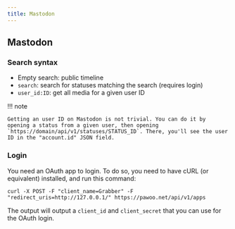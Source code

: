 ```yaml
---
title: Mastodon
---
```



## Mastodon

### Search syntax

* Empty search: public timeline
* `search`: search for statuses matching the search (requires login)
* `user_id:ID`: get all media for a given user ID

!!! note

    Getting an user ID on Mastodon is not trivial. You can do it by opening a status from a given user, then opening `https://domain/api/v1/statuses/STATUS_ID`. There, you'll see the user ID in the "account.id" JSON field.

### Login

You need an OAuth app to login. To do so, you need to have cURL (or equivalent) installed, and run this command:

```
curl -X POST -F "client_name=Grabber" -F "redirect_uris=http://127.0.0.1/" https://pawoo.net/api/v1/apps
```

The output will output a `client_id` and `client_secret` that you can use for the OAuth login.